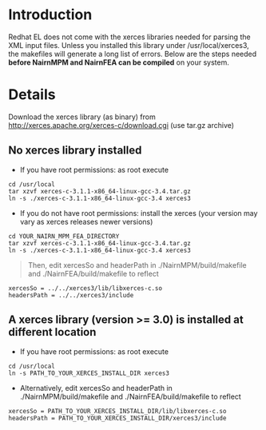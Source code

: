 # Introduction #

Redhat EL does not come with the xerces libraries needed for parsing the XML input files.  Unless you installed this library under /usr/local/xerces3, the makefiles will generate a long list of errors.  Below are the steps needed **before NairnMPM and NairnFEA can be compiled** on your system.


# Details #

Download the xerces library (as binary) from http://xerces.apache.org/xerces-c/download.cgi (use tar.gz archive)

## No xerces library installed ##

  * If you have root permissions: as root execute
```
cd /usr/local
tar xzvf xerces-c-3.1.1-x86_64-linux-gcc-3.4.tar.gz
ln -s ./xerces-c-3.1.1-x86_64-linux-gcc-3.4 xerces3
```
  * If you do not have root permissions: install the xerces (your version may vary as xerces releases newer versions)
```
cd YOUR_NAIRN_MPM_FEA_DIRECTORY
tar xzvf xerces-c-3.1.1-x86_64-linux-gcc-3.4.tar.gz
ln -s ./xerces-c-3.1.1-x86_64-linux-gcc-3.4 xerces3
```
> Then, edit xercesSo and headerPath in ./NairnMPM/build/makefile and ./NairnFEA/build/makefile to reflect
```
xercesSo = ../../xerces3/lib/libxerces-c.so
headersPath = ../../xerces3/include
```

## A xerces library (version >= 3.0) is installed at different location ##

  * If you have root permissions: as root execute
```
cd /usr/local
ln -s PATH_TO_YOUR_XERCES_INSTALL_DIR xerces3
```
  * Alternatively, edit xercesSo and headerPath in ./NairnMPM/build/makefile and ./NairnFEA/build/makefile to reflect
```
xercesSo = PATH_TO_YOUR_XERCES_INSTALL_DIR/lib/libxerces-c.so
headersPath = PATH_TO_YOUR_XERCES_INSTALL_DIR/xerces3/include
```
